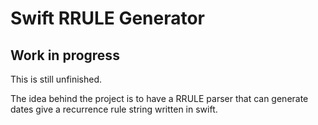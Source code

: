 # Swift RRULE Generator
## Work in progress

This is still unfinished.

The idea behind the project is to have a RRULE parser that can generate dates give a recurrence rule string written in swift.
